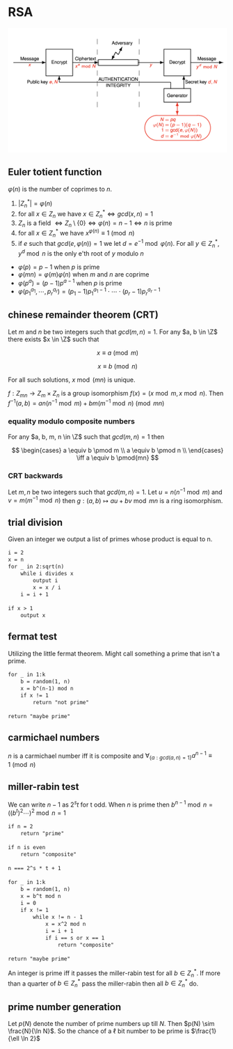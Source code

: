 # RSA

![RSA cryptosystem](assets/rsa.png)

## Euler totient function

$\varphi(n)$ is the number of coprimes to $n$.

1. $|Z^*_n| = \varphi(n)$
2. for all $x \in Z_n$ we have $x \in Z_n^* \iff gcd(x, n) = 1$
3. $Z_n$ is a field $\iff Z_n \setminus \{0\} \iff \varphi(n) = n - 1 \iff n$ is prime
4. for all $x \in Z_n^*$ we have $x^{\varphi(n)} \equiv 1 \pmod n$
5. if $e$ such that $gcd(e, \varphi(n)) = 1$ we let $d = e^{-1} \bmod \varphi(n)$. For all $y \in Z_n^*$, $y^d \bmod n$ is the only e'th root of $y$ modulo $n$

- $\varphi(p) = p - 1$ when $p$ is prime
- $\varphi(mn) = \varphi(m)\varphi(n)$ when $m$ and $n$ are coprime
- $\varphi(p^a) = (p - 1)p^{a-1}$ when $p$ is prime
- $\varphi(p_1^{a_1}, \cdots, p_r^{a_r}) = (p_1 - 1)p_1^{a_1-1} \cdot \cdots \cdot (p_r - 1)p_r^{a_r-1}$

## chinese remainder theorem (CRT)

Let $m$ and $n$ be two integers such that $gcd(m, n) = 1$. For any $a, b \in \Z$ there exists $x \in \Z$ such that

$$
x \equiv a \pmod m
$$

$$
x \equiv b \pmod n
$$

For all such solutions, $x \bmod (mn)$ is unique.

$f: Z_{mn} \to Z_m \times Z_n$ is a group isomorphism $f(x) = (x \bmod m, x \bmod n)$. Then $f^{-1}(a, b) = an(n^{-1} \bmod m) + bm(m^{-1} \bmod n) \pmod{mn}$

### equality modulo composite numbers

For any $a, b, m, n \in \Z$ such that $gcd(m, n) = 1$ then

$$
\begin{cases}
	a \equiv b \pmod m \\
	a \equiv b \pmod n \\
\end{cases} \iff a \equiv b \pmod{mn}
$$

### CRT backwards

Let $m, n$ be two integers such that $gcd(m, n) = 1$. Let $u = n(n^{-1} \bmod m)$ and $v = m(m^{-1} \bmod n)$ then $g: (a, b) \mapsto au + bv \bmod{mn}$ is a ring isomorphism.

## trial division

Given an integer we output a list of primes whose product is equal to n.

```
i = 2
x = n
for _ in 2:sqrt(n)
	while i divides x
		output i
		x = x / i
	i = i + 1

if x > 1
	output x
```

## fermat test

Utilizing the little fermat theorem. Might call something a prime that isn't a prime.

```
for _ in 1:k
	b = random(1, n)
	x = b^(n-1) mod n
	if x != 1
		return "not prime"

return "maybe prime"
```

## carmichael numbers

$n$ is a carmichael number iff it is composite and $\forall_{\{a : gcd(a, n) = 1\}} a^{n-1} \equiv 1 \pmod n$

## miller-rabin test

We can write $n - 1$ as $2^st$ for t odd. When $n$ is prime then $b^{n-1} \bmod n = ((b^t)^2\cdots)^2 \bmod n = 1$

```
if n = 2
	return "prime"

if n is even
	return "composite"

n === 2^s * t + 1

for _ in 1:k
	b = random(1, n)
	x = b^t mod n
	i = 0
	if x != 1
		while x != n - 1
			x = x^2 mod n
			i = i + 1
			if i == s or x == 1
				return "composite"

return "maybe prime"
```

An integer is prime iff it passes the miller-rabin test for all $b \in Z_n^*$. If more than a quarter of $b \in Z_n^*$ pass the miller-rabin then all $b \in Z_n^*$ do.

## prime number generation

Let $p(N)$ denote the number of prime numbers up till $N$. Then $p(N) \sim \frac{N}{\ln N}$. So the chance of a $\ell$ bit number to be prime is $\frac{1}{\ell \ln 2}$

